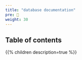 ```yaml
---
title: "database documentation"
pre: 💾
weight: 30
---
```


## Table of contents

{{% children description=true %}}
